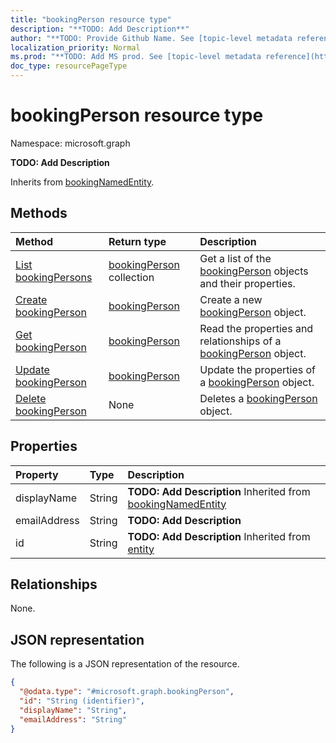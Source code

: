 ```yaml
---
title: "bookingPerson resource type"
description: "**TODO: Add Description**"
author: "**TODO: Provide Github Name. See [topic-level metadata reference](https://msgo.azurewebsites.net/add/document/guidelines/metadata.html#topic-level-metadata)**"
localization_priority: Normal
ms.prod: "**TODO: Add MS prod. See [topic-level metadata reference](https://msgo.azurewebsites.net/add/document/guidelines/metadata.html#topic-level-metadata)**"
doc_type: resourcePageType
---
```


# bookingPerson resource type

Namespace: microsoft.graph

**TODO: Add Description**


Inherits from [bookingNamedEntity](../resources/bookingnamedentity.md).

## Methods
|Method|Return type|Description|
|:---|:---|:---|
|[List bookingPersons](../api/bookingperson-list.md)|[bookingPerson](../resources/bookingperson.md) collection|Get a list of the [bookingPerson](../resources/bookingperson.md) objects and their properties.|
|[Create bookingPerson](../api/bookingperson-create.md)|[bookingPerson](../resources/bookingperson.md)|Create a new [bookingPerson](../resources/bookingperson.md) object.|
|[Get bookingPerson](../api/bookingperson-get.md)|[bookingPerson](../resources/bookingperson.md)|Read the properties and relationships of a [bookingPerson](../resources/bookingperson.md) object.|
|[Update bookingPerson](../api/bookingperson-update.md)|[bookingPerson](../resources/bookingperson.md)|Update the properties of a [bookingPerson](../resources/bookingperson.md) object.|
|[Delete bookingPerson](../api/bookingperson-delete.md)|None|Deletes a [bookingPerson](../resources/bookingperson.md) object.|

## Properties
|Property|Type|Description|
|:---|:---|:---|
|displayName|String|**TODO: Add Description** Inherited from [bookingNamedEntity](../resources/bookingnamedentity.md)|
|emailAddress|String|**TODO: Add Description**|
|id|String|**TODO: Add Description** Inherited from [entity](../resources/entity.md)|

## Relationships
None.

## JSON representation
The following is a JSON representation of the resource.
<!-- {
  "blockType": "resource",
  "keyProperty": "id",
  "@odata.type": "microsoft.graph.bookingPerson",
  "baseType": "microsoft.graph.bookingNamedEntity",
  "openType": false
}
-->
``` json
{
  "@odata.type": "#microsoft.graph.bookingPerson",
  "id": "String (identifier)",
  "displayName": "String",
  "emailAddress": "String"
}
```

